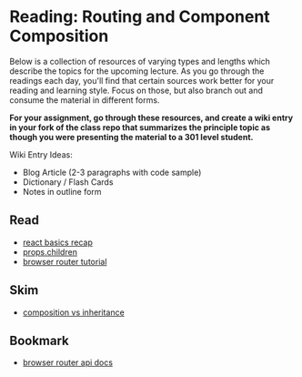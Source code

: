 # Reading: Routing and Component Composition

Below is a collection of resources of varying types and lengths which describe the topics for the upcoming lecture.  As you go through the readings each day, you'll find that certain sources work better for your reading and learning style. Focus on those, but also branch out and consume the material in different forms.

**For your assignment, go through these resources, and create a wiki entry in your fork of the class repo that summarizes the principle topic as though you were presenting the material to a 301 level student.**

Wiki Entry Ideas:
* Blog Article (2-3 paragraphs with code sample)
* Dictionary / Flash Cards
* Notes in outline form

## Read
* [react basics recap](https://medium.freecodecamp.org/these-are-the-concepts-you-should-know-in-react-js-after-you-learn-the-basics-ee1d2f4b8030)
* [props.children](https://codeburst.io/a-quick-intro-to-reacts-props-children-cb3d2fce4891)
* [browser router tutorial](https://blog.pshrmn.com/entry/simple-react-router-v4-tutorial/)

## Skim
* [composition vs inheritance](https://reactjs.org/docs/composition-vs-inheritance.html)

## Bookmark
* [browser router api docs](https://reacttraining.com/react-router/web/api)




